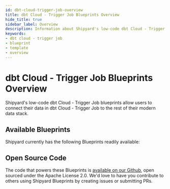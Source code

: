 ```yaml
---
id: dbt-cloud-trigger-job-overview
title: dbt Cloud - Trigger Job Blueprints Overview
hide_title: true
sidebar_label: Overview
description: Information about Shipyard's low-code dbt Cloud - Trigger Job templates.
keywords:
- dbt cloud - trigger job
- blueprint
- template
- overview
---
```


# dbt Cloud - Trigger Job Blueprints Overview

Shipyard's low-code dbt Cloud - Trigger Job blueprints allow users to connect their data in dbt Cloud - Trigger Job to the rest of their modern data stack.

## Available Blueprints
Shipyard currently has the following Blueprints readily available: 

## Open Source Code
The code that powers these Blueprints is [available on our Github](None), open sourced under the Apache License 2.0. We'd love to have you contribute to others using Shipyard Blueprints by creating issues or submitting PRs.
